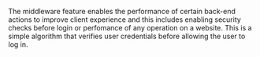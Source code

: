 The middleware feature enables the performance of certain back-end actions to improve client experience and this includes enabling security checks before login or perfomance of any operation on a website. This is a simple algorithm that verifies user credentials before allowing the user to log in.
